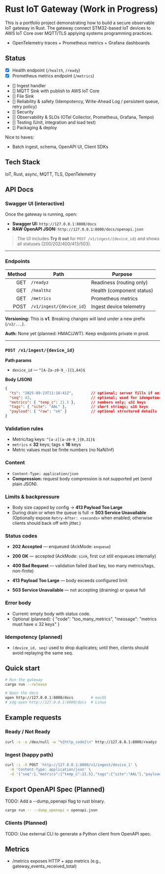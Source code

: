 # Rust IoT Gateway (Work in Progress)

This is a portfolio project demonstrating how to build a secure observable IoT gateway in Rust.
The gateway connect STM32-based IoT devices to AWS IoT Core over MQTT/TLS applying systems programming practices.

- OpenTelemetry traces + Prometheus metrics + Grafana dashboards

## Status
- [x] Health endpoint (`/health`, `/ready`)
- [x] Prometheus metrics endpoint (`/metrics`)
- [] Ingest handler
- [] MQTT Sink with publish to AWS IoT Core
- [] File Sink
- [] Reliability & safety (Idempotency, Write-Ahead Log / persistent queue, retry policy)
- [] Security
- [] Observability & SLOs (OTel Collector, Prometheus, Grafana, Tempo)
- [] Testing (Unit, integration and load test)
- [] Packaging & deploy

Nice to haves:
- Batch ingest, schema, OpenAPI UI, Client SDKs

## Tech Stack
IoT, Rust, async, MQTT, TLS, OpenTelemetry

## API Docs

### Swagger UI (interactive)
Once the gateway is running, open:
- **Swagger UI:** `http://127.0.0.1:8000/docs`
- **RAW OpenAPI JSON:** `http://127.0.0.1:8000/docs/openapi.json`

> The UI includes **Try it out** for `POST /v1/ingest/{device_id}` and shows all statuses (200/202/400/413/503).

---
### Endpoints

| Method | Path                            | Purpose                     |
|-------:|---------------------------------|-----------------------------|
|   GET  | `/readyz`                       | Readiness (routing only)    |
|   GET  | `/healthz`                      | Health (component status)   |
|   GET  | `/metrics`                      | Prometheus metrics          |
|  POST  | `/v1/ingest/{device_id}`        | Ingest device telemetry     |

**Versioning:** This is **v1**. Breaking changes will land under a new prefix (`/v2/...`).

**Auth:** None yet (planned: HMAC/JWT). Keep endpoints private in prod.

---

### `POST /v1/ingest/{device_id}`

**Path params**
- `device_id` — `^[A-Za-z0-9_-]{1,64}$`

**Body (JSON)**
```json
{
  "ts": "2025-09-23T11:18:41Z",        // optional; server fills if omitted
  "seq": 42,                           // optional; used for idempotency later
  "metrics": { "temp_c": 21.5 },       // numbers only; ≤32 keys
  "tags": { "site": "AAL" },           // short strings; ≤16 keys
  "payload": { "raw": "ok" }           // optional structured details
}
```

### Validation rules
- Metric/tag keys: `^[a-z][a-z0-9_]{0,31}$`
- `metrics` ≤ **32** keys; tags ≤ **16** keys
- Metric values must be finite numbers (no NaN/Inf)

### Content
- `Content-Type: application/json`
- **Compression:** request body compression is not supported yet (send plain JSON).

### Limits & backpressure
- Body size capped by config → **413 Payload Too Large**
- During drain or when the queue is full → **503 Service Unavailable**
(Optionally expose `Retry-After: <seconds>` when enabled; otherwise clients should back off with jitter.)

### Status codes

- **202 Accepted** — enqueued (AckMode: `enqueue`)

- **200 OK** — accepted (AckMode: `sink`, first cut still enqueues internally)

- **400 Bad Request** — validation failed (bad key, too many metrics/tags, non-finite)

- **413 Payload Too Large** — body exceeds configured limit

- **503 Service Unavailable** — not accepting (draining) or queue full

### Error body
- Current: empty body with status code.
- Optional (planned):
{ "code": "too_many_metrics", "message": "metrics must have ≤ 32 keys" }


### Idempotency (planned)
- `(device_id, seq)` used to drop duplicates; until then, clients should avoid replaying the same seq.

## Quick start
```bash
# Run the gateway
cargo run --release

# Open the docs
open http://127.0.0.1:8000/docs        # macOS
# xdg-open http://127.0.0.1:8000/docs  # Linux
```

## Example requests
### Ready / Not Ready
```bash
curl -s -o /dev/null -w "%{http_code}\n" http://127.0.0.1:8000/readyz
```

### Ingest (happy path)
```bash
curl -i -X POST 'http://127.0.0.1:8000/v1/ingest/device_1' \
  -H 'Content-Type: application/json' \
  -d '{"seq":1,"metrics":{"temp_c":21.5},"tags":{"site":"AAL"},"payload":{"raw":"ok"}}'
```

## Export OpenAPI Spec (Planned)
TODO: Add a --dump_openapi flag to rust binary.

```bash
cargo run -- --dump_openapi > openapi.json
```


### Clients (Planned)
TODO: Use external CLI to generate a Python client from OpenAPI spec.

## Metrics
- /metrics exposes HTTP + app metrics (e.g., gateway_events_received_total)